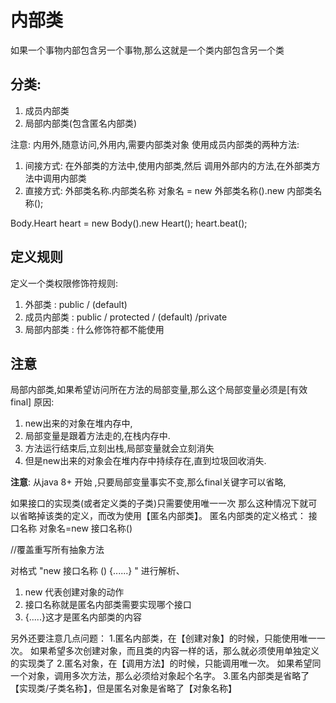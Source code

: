 # 内部类

如果一个事物内部包含另一个事物,那么这就是一个类内部包含另一个类

## 分类:
1. 成员内部类
2. 局部内部类(包含匿名内部类)

注意:
内用外,随意访问,外用内,需要内部类对象
使用成员内部类的两种方法:
1. 间接方式: 在外部类的方法中,使用内部类,然后 调用外部内的方法,在外部类方法中调用内部类
2. 直接方式: 外部类名称.内部类名称 对象名 = new 外部类名称().new 内部类名称();

Body.Heart heart = new Body().new Heart();
heart.beat(); 

## 定义规则
定义一个类权限修饰符规则:
1. 外部类 : public / (default)
2. 成员内部类 : public / protected / (default) /private
3. 局部内部类 : 什么修饰符都不能使用 

## 注意
局部内部类,如果希望访问所在方法的局部变量,那么这个局部变量必须是[有效final]
原因:
1. new出来的对象在堆内存中,
2. 局部变量是跟着方法走的,在栈内存中.
3. 方法运行结束后,立刻出栈,局部变量就会立刻消失
4. 但是new出来的对象会在堆内存中持续存在,直到垃圾回收消失.

**注意**: 从java 8+ 开始 ,只要局部变量事实不变,那么final关键字可以省略,

如果接口的实现类(或者定义类的子类)只需要使用唯一一次 
那么这种情况下就可以省略掉该类的定义，而改为使用【匿名内部类】。
匿名内部类的定义格式：
接口名称 对象名=new 接口名称()

//覆盖重写所有抽象方法

对格式 "new 接口名称 () {......} " 进行解析、
1. new 代表创建对象的动作
2. 接口名称就是匿名内部类需要实现哪个接口
3. {.....}这才是匿名内部类的内容

另外还要注意几点问题：
1.匿名内部类，在【创建对象】的时候，只能使用唯一一次。
如果希望多次创建对象，而且类的内容一样的话，那么就必须使用单独定义的实现类了
2.匿名对象，在【调用方法】的时候，只能调用唯一次。
如果希望同一个对象，调用多次方法，那么必须给对象起个名字。
3.匿名内部类是省略了【实现类/子类名称】，但是匿名对象是省略了【对象名称】

